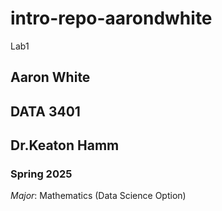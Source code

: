 # intro-repo-aarondwhite
Lab1

## Aaron White

## DATA 3401

## Dr.Keaton Hamm

### Spring 2025

*Major*: Mathematics (Data Science Option)